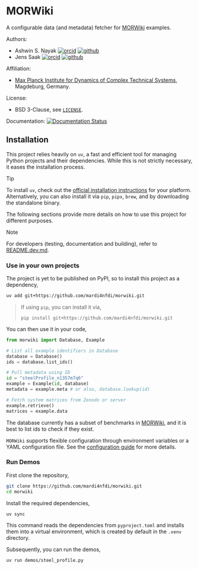 # MORWiki

A configurable data (and metadata) fetcher for [MORWiki](https://modelreduction.org/morwiki) examples.

Authors:
- Ashwin S. Nayak
  [![orcid](https://img.shields.io/badge/%20-orcid-black?logo=orcid&style=plastic)](https://orcid.org/0000-0002-9855-2377)
  [![github](https://img.shields.io/badge/%20-github-black?logo=github&style=plastic)](https://github.com/ashwin-nayak)
- Jens Saak
  [![orcid](https://img.shields.io/badge/%20-orcid-black?logo=orcid&style=plastic)](https://orcid.org/0000-0001-5567-9637)
  [![github](https://img.shields.io/badge/%20-github-black?logo=github&style=plastic)](https://github.com/drittelhacker)

Affiliation:
- [Max Planck Institute for Dynamics of Complex Technical Systems](https://www.mpi-magdeburg.mpg.de), Magdeburg, Germany.

License:
- BSD 3-Clause, see [`LICENSE`](LICENSE).

Documentation:
[![Documentation Status](https://readthedocs.org/projects/morwiki/badge/?version=latest)](https://morwiki.readthedocs.io/en/latest/?badge=latest)

## Installation

This project relies heavily on `uv`, a fast and efficient tool for managing Python projects and their dependencies. While this is not strictly necessary, it eases the installation process.

> [!tip]
> To install `uv`, check out the [official installation instructions](https://docs.astral.sh/uv/getting-started/installation/) for your platform. Alternatively, you can also install it via `pip`, `pipx`, `brew`, and by downloading the standalone binary.

The following sections provide more details on how to use this project for different purposes.

> [!note]
> For developers (testing, documentation and building), refer to [README.dev.md](README.dev.md).

### Use in your own projects

The project is yet to be published on PyPI, so to install this project as a dependency,

```bash
uv add git+https://github.com/mardi4nfdi/morwiki.git
```
> If using `pip`, you can install it via,
> ```
> pip install git+https://github.com/mardi4nfdi/morwiki.git
> ```

You can then use it in your code,
```python
from morwiki import Database, Example

# List all example identifiers in Database
database = Database()
ids = database.list_ids()

# Pull metadata using ID
id = "steelProfile_n1357m7q6"
example = Example(id, database)
metadata = example.meta # or also, database.lookup(id)

# Fetch system matrices from Zenodo or server
example.retrieve()
matrices = example.data
```

The database currently has a subset of benchmarks in [MORWiki](https://modelreduction.org/morwiki), and it is best to list ids to check if they exist.

`MORWiki` supports flexible configuration through environment variables or a YAML configuration file. See the [configuration guide](CONFIGURE.md) for more details.

### Run Demos
First clone the repository,

```bash
git clone https://github.com/mardi4nfdi/morwiki.git
cd morwiki
```

Install the required dependencies,

```bash
uv sync
```
This command reads the dependencies from `pyproject.toml` and installs them into a virtual environment, which is created by default in the `.venv` directory.

Subsequently, you can run the demos,

```bash
uv run demos/steel_profile.py
```
